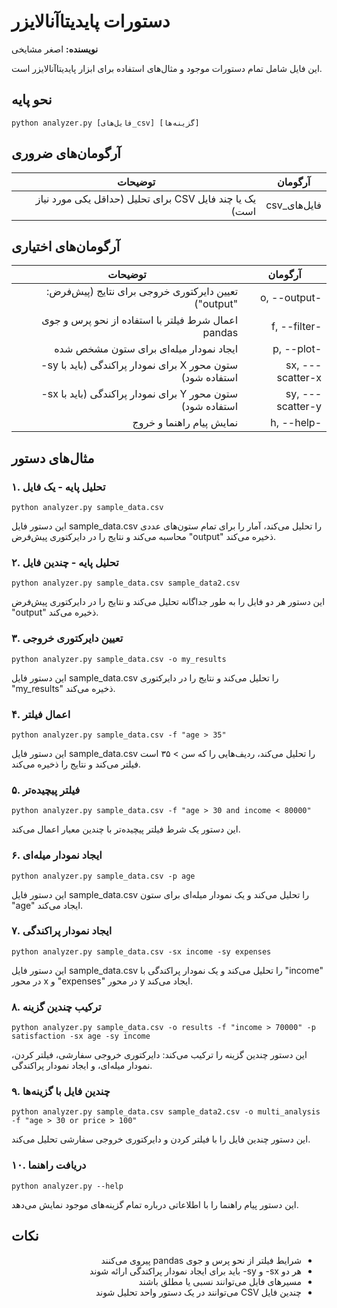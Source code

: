# دستورات پایدیتاآنالایزر

**نویسنده:** اصغر مشایخی

این فایل شامل تمام دستورات موجود و مثال‌های استفاده برای ابزار پایدیتاآنالایزر است.

## نحو پایه

<div dir="ltr">

```
python analyzer.py [فایل‌های_csv] [گزینه‌ها]
```

</div>

## آرگومان‌های ضروری

<div dir="rtl">

| آرگومان | توضیحات |
|----------|-------------|
| فایل‌های_csv | یک یا چند فایل CSV برای تحلیل (حداقل یکی مورد نیاز است) |

</div>

## آرگومان‌های اختیاری

<div dir="rtl">

| آرگومان | توضیحات |
|----------|-------------|
| -o, --output | تعیین دایرکتوری خروجی برای نتایج (پیش‌فرض: "output") |
| -f, --filter | اعمال شرط فیلتر با استفاده از نحو پرس و جوی pandas |
| -p, --plot | ایجاد نمودار میله‌ای برای ستون مشخص شده |
| -sx, --scatter-x | ستون محور X برای نمودار پراکندگی (باید با sy- استفاده شود) |
| -sy, --scatter-y | ستون محور Y برای نمودار پراکندگی (باید با sx- استفاده شود) |
| -h, --help | نمایش پیام راهنما و خروج |

</div>

## مثال‌های دستور

### ۱. تحلیل پایه - یک فایل

<div dir="ltr">

```
python analyzer.py sample_data.csv
```

</div>

این دستور فایل sample_data.csv را تحلیل می‌کند، آمار را برای تمام ستون‌های عددی محاسبه می‌کند و نتایج را در دایرکتوری پیش‌فرض "output" ذخیره می‌کند.

### ۲. تحلیل پایه - چندین فایل

<div dir="ltr">

```
python analyzer.py sample_data.csv sample_data2.csv
```

</div>

این دستور هر دو فایل را به طور جداگانه تحلیل می‌کند و نتایج را در دایرکتوری پیش‌فرض "output" ذخیره می‌کند.

### ۳. تعیین دایرکتوری خروجی

<div dir="ltr">

```
python analyzer.py sample_data.csv -o my_results
```

</div>

این دستور فایل sample_data.csv را تحلیل می‌کند و نتایج را در دایرکتوری "my_results" ذخیره می‌کند.

### ۴. اعمال فیلتر

<div dir="ltr">

```
python analyzer.py sample_data.csv -f "age > 35"
```

</div>

این دستور فایل sample_data.csv را تحلیل می‌کند، ردیف‌هایی را که سن > ۳۵ است فیلتر می‌کند و نتایج را ذخیره می‌کند.

### ۵. فیلتر پیچیده‌تر

<div dir="ltr">

```
python analyzer.py sample_data.csv -f "age > 30 and income < 80000"
```

</div>

این دستور یک شرط فیلتر پیچیده‌تر با چندین معیار اعمال می‌کند.

### ۶. ایجاد نمودار میله‌ای

<div dir="ltr">

```
python analyzer.py sample_data.csv -p age
```

</div>

این دستور فایل sample_data.csv را تحلیل می‌کند و یک نمودار میله‌ای برای ستون "age" ایجاد می‌کند.

### ۷. ایجاد نمودار پراکندگی

<div dir="ltr">

```
python analyzer.py sample_data.csv -sx income -sy expenses
```

</div>

این دستور فایل sample_data.csv را تحلیل می‌کند و یک نمودار پراکندگی با "income" در محور x و "expenses" در محور y ایجاد می‌کند.

### ۸. ترکیب چندین گزینه

<div dir="ltr">

```
python analyzer.py sample_data.csv -o results -f "income > 70000" -p satisfaction -sx age -sy income
```

</div>

این دستور چندین گزینه را ترکیب می‌کند: دایرکتوری خروجی سفارشی، فیلتر کردن، نمودار میله‌ای، و ایجاد نمودار پراکندگی.

### ۹. چندین فایل با گزینه‌ها

<div dir="ltr">

```
python analyzer.py sample_data.csv sample_data2.csv -o multi_analysis -f "age > 30 or price > 100"
```

</div>

این دستور چندین فایل را با فیلتر کردن و دایرکتوری خروجی سفارشی تحلیل می‌کند.

### ۱۰. دریافت راهنما

<div dir="ltr">

```
python analyzer.py --help
```

</div>

این دستور پیام راهنما را با اطلاعاتی درباره تمام گزینه‌های موجود نمایش می‌دهد.

## نکات

<div dir="rtl">

- شرایط فیلتر از نحو پرس و جوی pandas پیروی می‌کنند
- هر دو sx- و sy- باید برای ایجاد نمودار پراکندگی ارائه شوند
- مسیرهای فایل می‌توانند نسبی یا مطلق باشند
- چندین فایل CSV می‌توانند در یک دستور واحد تحلیل شوند

</div> 